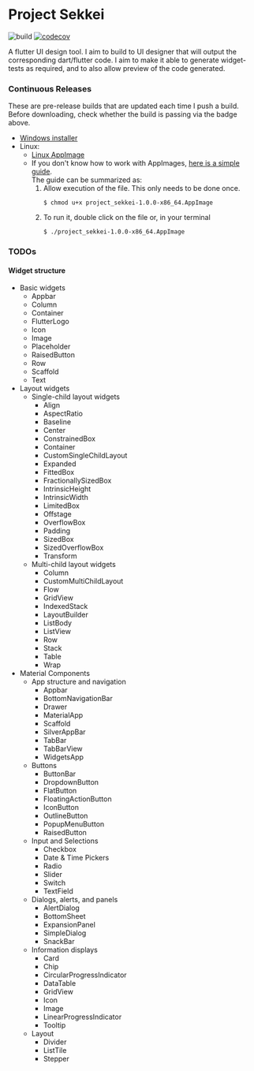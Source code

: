 # Project Sekkei
![build](https://github.com/c3n7/project-sekkei/workflows/build/badge.svg) [![codecov](https://codecov.io/gh/c3n7/project-sekkei/branch/master/graph/badge.svg)](https://codecov.io/gh/c3n7/project-sekkei)
  
A flutter UI design tool.
I aim to build to UI designer that will output the corresponding dart/flutter code. I aim to make it able to generate widget-tests as required, and to also allow preview of the code generated.

### Continuous Releases
These are pre-release builds that are updated each time I push a build. Before downloading, check whether the build is passing via the badge above.
- [Windows installer](https://github.com/c3n7/project-sekkei/releases/download/continuous/project_sekkei.1.0.0.msi)
- Linux:
  - [Linux AppImage](https://github.com/c3n7/project-sekkei/releases/download/continuous/project_sekkei-1.0.0-x86_64.AppImage)
  - If you don't know how to work with AppImages, [here is a simple guide](https://codeburst.io/how-to-install-and-run-appimage-on-linux-systems-f031ec6a85ce#a9f9).  
      The guide can be summarized as:
      1. Allow execution of the file. This only needs to be done once.
          ```shell
          $ chmod u+x project_sekkei-1.0.0-x86_64.AppImage
          ```
      2. To run it, double click on the file or, in your terminal
          ```shell
          $ ./project_sekkei-1.0.0-x86_64.AppImage
          ```

### TODOs
#### Widget structure
- Basic widgets
  - Appbar
  - Column
  - Container
  - FlutterLogo
  - Icon
  - Image
  - Placeholder
  - RaisedButton
  - Row
  - Scaffold
  - Text
- Layout widgets
  - Single-child layout widgets
      - Align
      - AspectRatio
      - Baseline
      - Center
      - ConstrainedBox
      - Container
      - CustomSingleChildLayout
      - Expanded
      - FittedBox
      - FractionallySizedBox
      - IntrinsicHeight
      - IntrinsicWidth
      - LimitedBox
      - Offstage
      - OverflowBox
      - Padding
      - SizedBox
      - SizedOverflowBox
      - Transform
  - Multi-child layout widgets
      - Column
      - CustomMultiChildLayout
      - Flow
      - GridView
      - IndexedStack
      - LayoutBuilder
      - ListBody
      - ListView
      - Row
      - Stack
      - Table
      - Wrap
- Material Components
  - App structure and navigation
      - Appbar
      - BottomNavigationBar
      - Drawer
      - MaterialApp
      - Scaffold
      - SilverAppBar
      - TabBar
      - TabBarView
      - WidgetsApp
  - Buttons
      - ButtonBar
      - DropdownButton
      - FlatButton
      - FloatingActionButton
      - IconButton
      - OutlineButton
      - PopupMenuButton
      - RaisedButton
  - Input and Selections
      - Checkbox
      - Date & Time Pickers
      - Radio
      - Slider
      - Switch
      - TextField
  - Dialogs, alerts, and panels
      - AlertDialog
      - BottomSheet
      - ExpansionPanel
      - SimpleDialog
      - SnackBar
  - Information displays
      - Card
      - Chip
      - CircularProgressIndicator
      - DataTable
      - GridView
      - Icon
      - Image
      - LinearProgressIndicator
      - Tooltip
  - Layout
      - Divider
      - ListTile
      - Stepper
